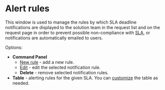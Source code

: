 # Alert rules
 
This window is used to manage the rules by which SLA deadline notifications are displayed to the solution team in the request list and on the request page in order to prevent possible non-compliance with [SLA](../../../../../../alvao-service-desk/implementation/services/sla), or notifications are automatically emailed to users.
 
Options:
  
- **Command Panel**
    - [New rule](notice-notice) - add a new rule.
    - [Edit](notice-notice) - edit the selected notification rule.
    - **Delete** - remove selected notification rules.
- **Table** - alerting rules for the given SLA. You can [customize](../../../../../../alvao-asset-management/working-with-tables) the table as needed.
